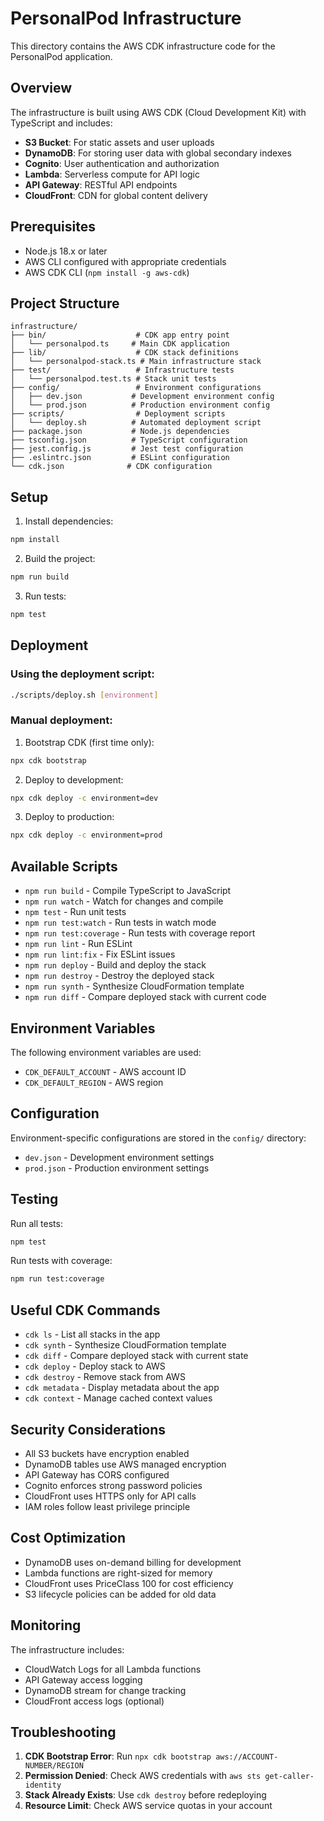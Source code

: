 # PersonalPod Infrastructure

This directory contains the AWS CDK infrastructure code for the PersonalPod application.

## Overview

The infrastructure is built using AWS CDK (Cloud Development Kit) with TypeScript and includes:

- **S3 Bucket**: For static assets and user uploads
- **DynamoDB**: For storing user data with global secondary indexes
- **Cognito**: User authentication and authorization
- **Lambda**: Serverless compute for API logic
- **API Gateway**: RESTful API endpoints
- **CloudFront**: CDN for global content delivery

## Prerequisites

- Node.js 18.x or later
- AWS CLI configured with appropriate credentials
- AWS CDK CLI (`npm install -g aws-cdk`)

## Project Structure

```
infrastructure/
├── bin/                    # CDK app entry point
│   └── personalpod.ts     # Main CDK application
├── lib/                    # CDK stack definitions
│   └── personalpod-stack.ts # Main infrastructure stack
├── test/                   # Infrastructure tests
│   └── personalpod.test.ts # Stack unit tests
├── config/                 # Environment configurations
│   ├── dev.json           # Development environment config
│   └── prod.json          # Production environment config
├── scripts/                # Deployment scripts
│   └── deploy.sh          # Automated deployment script
├── package.json           # Node.js dependencies
├── tsconfig.json          # TypeScript configuration
├── jest.config.js         # Jest test configuration
├── .eslintrc.json         # ESLint configuration
└── cdk.json              # CDK configuration
```

## Setup

1. Install dependencies:
```bash
npm install
```

2. Build the project:
```bash
npm run build
```

3. Run tests:
```bash
npm test
```

## Deployment

### Using the deployment script:
```bash
./scripts/deploy.sh [environment]
```

### Manual deployment:

1. Bootstrap CDK (first time only):
```bash
npx cdk bootstrap
```

2. Deploy to development:
```bash
npx cdk deploy -c environment=dev
```

3. Deploy to production:
```bash
npx cdk deploy -c environment=prod
```

## Available Scripts

- `npm run build` - Compile TypeScript to JavaScript
- `npm run watch` - Watch for changes and compile
- `npm test` - Run unit tests
- `npm run test:watch` - Run tests in watch mode
- `npm run test:coverage` - Run tests with coverage report
- `npm run lint` - Run ESLint
- `npm run lint:fix` - Fix ESLint issues
- `npm run deploy` - Build and deploy the stack
- `npm run destroy` - Destroy the deployed stack
- `npm run synth` - Synthesize CloudFormation template
- `npm run diff` - Compare deployed stack with current code

## Environment Variables

The following environment variables are used:

- `CDK_DEFAULT_ACCOUNT` - AWS account ID
- `CDK_DEFAULT_REGION` - AWS region

## Configuration

Environment-specific configurations are stored in the `config/` directory:

- `dev.json` - Development environment settings
- `prod.json` - Production environment settings

## Testing

Run all tests:
```bash
npm test
```

Run tests with coverage:
```bash
npm run test:coverage
```

## Useful CDK Commands

- `cdk ls` - List all stacks in the app
- `cdk synth` - Synthesize CloudFormation template
- `cdk diff` - Compare deployed stack with current state
- `cdk deploy` - Deploy stack to AWS
- `cdk destroy` - Remove stack from AWS
- `cdk metadata` - Display metadata about the app
- `cdk context` - Manage cached context values

## Security Considerations

- All S3 buckets have encryption enabled
- DynamoDB tables use AWS managed encryption
- API Gateway has CORS configured
- Cognito enforces strong password policies
- CloudFront uses HTTPS only for API calls
- IAM roles follow least privilege principle

## Cost Optimization

- DynamoDB uses on-demand billing for development
- Lambda functions are right-sized for memory
- CloudFront uses PriceClass 100 for cost efficiency
- S3 lifecycle policies can be added for old data

## Monitoring

The infrastructure includes:
- CloudWatch Logs for all Lambda functions
- API Gateway access logging
- DynamoDB stream for change tracking
- CloudFront access logs (optional)

## Troubleshooting

1. **CDK Bootstrap Error**: Run `npx cdk bootstrap aws://ACCOUNT-NUMBER/REGION`
2. **Permission Denied**: Check AWS credentials with `aws sts get-caller-identity`
3. **Stack Already Exists**: Use `cdk destroy` before redeploying
4. **Resource Limit**: Check AWS service quotas in your account